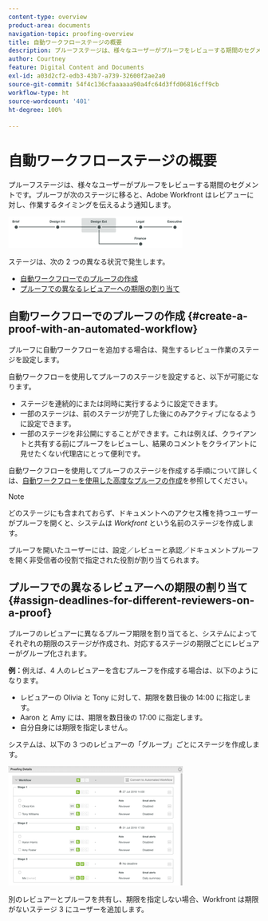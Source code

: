 ```yaml
---
content-type: overview
product-area: documents
navigation-topic: proofing-overview
title: 自動ワークフローステージの概要
description: プルーフステージは、様々なユーザーがプルーフをレビューする期間のセグメントです。プルーフが次のステージに移ると、Adobe Workfront はレビアューに対し、作業するタイミングを伝えるよう通知します。
author: Courtney
feature: Digital Content and Documents
exl-id: a03d2cf2-edb3-43b7-a739-32600f2ae2a0
source-git-commit: 54f4c136cfaaaaaa90a4fc64d3ffd06816cff9cb
workflow-type: ht
source-wordcount: '401'
ht-degree: 100%

---
```


# 自動ワークフローステージの概要

プルーフステージは、様々なユーザーがプルーフをレビューする期間のセグメントです。プルーフが次のステージに移ると、Adobe Workfront はレビアューに対し、作業するタイミングを伝えるよう通知します。

![stages_diagram.png](assets/stages-diagram-350x63.png)

ステージは、次の 2 つの異なる状況で発生します。

* [自動ワークフローでのプルーフの作成](#create-a-proof-with-an-automated-workflow)
* [プルーフでの異なるレビュアーへの期限の割り当て](#assign-deadlines-for-different-reviewers-on-a-proof)

## 自動ワークフローでのプルーフの作成 {#create-a-proof-with-an-automated-workflow}

プルーフに自動ワークフローを追加する場合は、発生するレビュー作業のステージを設定します。

自動ワークフローを使用してプルーフのステージを設定すると、以下が可能になります。

* ステージを連続的にまたは同時に実行するように設定できます。
* 一部のステージは、前のステージが完了した後にのみアクティブになるように設定できます。
* 一部のステージを非公開にすることができます。これは例えば、クライアントと共有する前にプルーフをレビューし、結果のコメントをクライアントに見せたくない代理店にとって便利です。

自動ワークフローを使用してプルーフのステージを作成する手順について詳しくは、[自動ワークフローを使用した高度なプルーフの作成](../../../review-and-approve-work/proofing/creating-proofs-within-workfront/create-automated-proof-workflow.md)を参照してください。

>[!NOTE]
>
>どのステージにも含まれておらず、ドキュメントへのアクセス権を持つユーザーがプルーフを開くと、システムは *Workfront* という名前のステージを作成します。
>
>プルーフを開いたユーザーには、設定／レビューと承認／ドキュメントプルーフを開く非受信者の役割で指定された役割が割り当てられます。

## プルーフでの異なるレビュアーへの期限の割り当て {#assign-deadlines-for-different-reviewers-on-a-proof}

プルーフのレビュアーに異なるプルーフ期限を割り当てると、システムによってそれぞれの期限のステージが作成され、対応するステージの期限ごとにレビュアーがグループ化されます。 

**例：**&#x200B;例えば、4 人のレビュアーを含むプルーフを作成する場合は、以下のようになります。

* レビュアーの Olivia と Tony に対して、期限を数日後の 14:00 に指定します。
* Aaron と Amy には、期限を数日後の 17:00 に指定します。
* 自分自身には期限を指定しません。

システムは、以下の 3 つのレビュアーの「グループ」ごとにステージを作成します。

![stages.png](assets/stages-350x239.png)

別のレビュアーとプルーフを共有し、期限を指定しない場合、Workfront は期限がないステージ 3 にユーザーを追加します。 
